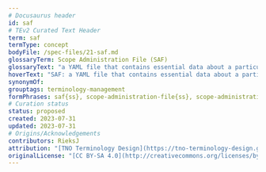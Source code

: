 ```yaml
---
# Docusaurus header
id: saf
# TEv2 Curated Text Header
term: saf
termType: concept
bodyFile: /spec-files/21-saf.md
glossaryTerm: Scope Administration File (SAF)
glossaryText: "a YAML file that contains essential data about a particular [scope](@) (e.g., specifying where its [curated texts](@), [glossaries](@) etc. live), the relationships this [scope](@) has with other [scopes](@), and the specifications of the different [terminologies](@) that are [curated](@) within that [scope](@). The SAF of a [scope](@) is located in its [scopedir](@)."
hoverText: "SAF: a YAML file that contains essential data about a particular scope, such as the locations of the scope's curated texts, glossaries, and the specifications of the curated terminologies. The SAF is located in the so-called scopedir."
synonymOf:
grouptags: terminology-management
formPhrases: saf{ss}, scope-administration-file{ss}, scope-administration-file{ss}-saf{ss}, saf{ss}-scope-administration-file{ss}
# Curation status
status: proposed
created: 2023-07-31
updated: 2023-07-31
# Origins/Acknowledgements
contributors: RieksJ
attribution: "[TNO Terminology Design](https://tno-terminology-design.github.io/tev2-specifications/docs)"
originalLicense: "[CC BY-SA 4.0](http://creativecommons.org/licenses/by-sa/4.0/?ref=chooser-v1)"
---
```

